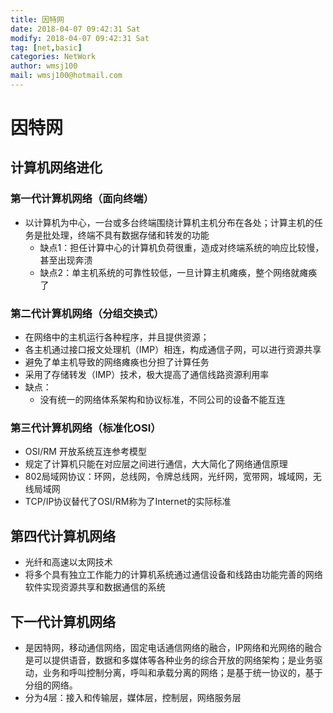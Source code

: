 ```yaml
---
title: 因特网
date: 2018-04-07 09:42:31 Sat
modify: 2018-04-07 09:42:31 Sat
tag: [net,basic]
categories: NetWork
author: wmsj100
mail: wmsj100@hotmail.com
---
```


# 因特网

## 计算机网络进化

### 第一代计算机网络（面向终端）
- 以计算机为中心，一台或多台终端围绕计算机主机分布在各处；计算主机的任务是批处理，终端不具有数据存储和转发的功能
	- 缺点1：担任计算中心的计算机负荷很重，造成对终端系统的响应比较慢，甚至出现奔溃
	- 缺点2：单主机系统的可靠性较低，一旦计算主机瘫痪，整个网络就瘫痪了

### 第二代计算机网络（分组交换式）
- 在网络中的主机运行各种程序，并且提供资源；
- 各主机通过接口报文处理机（IMP）相连，构成通信子网，可以进行资源共享
- 避免了单主机导致的网络瘫痪也分担了计算任务
- 采用了存储转发（IMP）技术，极大提高了通信线路资源利用率
- 缺点：
	- 没有统一的网络体系架构和协议标准，不同公司的设备不能互连

### 第三代计算机网络（标准化OSI）
- OSI/RM 开放系统互连参考模型
- 规定了计算机只能在对应层之间进行通信，大大简化了网络通信原理
- 802局域网协议：环网，总线网，令牌总线网，光纤网，宽带网，城域网，无线局域网
- TCP/IP协议替代了OSI/RM称为了Internet的实际标准

## 第四代计算机网络
- 光纤和高速以太网技术
- 将多个具有独立工作能力的计算机系统通过通信设备和线路由功能完善的网络软件实现资源共享和数据通信的系统

## 下一代计算机网络
- 是因特网，移动通信网络，固定电话通信网络的融合，IP网络和光网络的融合是可以提供语音，数据和多媒体等各种业务的综合开放的网络架构；是业务驱动，业务和呼叫控制分离，呼叫和承载分离的网络；是基于统一协议的，基于分组的网络。
- 分为4层：接入和传输层，媒体层，控制层，网络服务层
